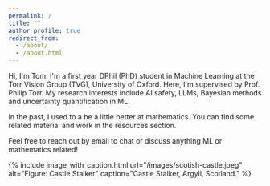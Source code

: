 ```yaml
---
permalink: /
title: ""
author_profile: true
redirect_from: 
  - /about/
  - /about.html
---
```



Hi, I'm Tom. I'm a first year DPhil (PhD) student in Machine Learning at the Torr Vision Group (TVG), University of Oxford. Here, I'm supervised by Prof. Philip Torr. My research interests include AI safety, LLMs, Bayesian methods and uncertainty quantification in ML.

In the past, I used to a be a little better at mathematics. You can find some related material and work in the resources section. 

Feel free to reach out by email to chat or discuss anything ML or mathematics related! 

{% include image_with_caption.html url="/images/scotish-castle.jpeg" alt="Figure: Castle Stalker" caption="Castle Stalker, Argyll, Scotland." %}
